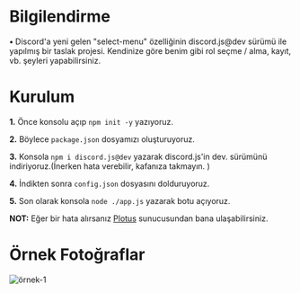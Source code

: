 # Bilgilendirme
**•** Discord'a yeni gelen "select-menu" özelliğinin discord.js@dev sürümü ile yapılmış bir taslak projesi. Kendinize göre benim gibi rol seçme / alma, kayıt, vb. şeyleri yapabilirsiniz.

# Kurulum
**1.** Önce konsolu açıp `npm init -y` yazıyoruz. 

**2.** Böylece `package.json` dosyamızı oluşturuyoruz. 

**3.** Konsola `npm i discord.js@dev` yazarak discord.js'in dev. sürümünü indiriyoruz.(İnerken hata verebilir, kafanıza takmayın. )

**4.** İndikten sonra `config.json` dosyasını dolduruyoruz. 

**5.** Son olarak konsola `node ./app.js` yazarak botu açıyoruz.



**NOT:** Eğer bir hata alırsanız [Plotus](https://discord.gg/N4Ze76Ukrk) sunucusundan bana ulaşabilirsiniz.


# Örnek Fotoğraflar
![örnek-1](https://image.prntscr.com/image/wJdDagBPRouNK88bfahIRw.png) 
